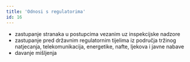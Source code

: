 ```yaml
---
title: 'Odnosi s regulatorima'
id: 16
---
```


* zastupanje stranaka u postupcima vezanim uz inspekcijske nadzore
* zastupanje pred državnim regulatornim tijelima iz područja tržinog natjecanja, telekomunikacija, energetike, nafte, ljekova i javne nabave
* davanje mišljenja